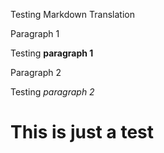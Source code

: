 Testing Markdown Translation

Paragraph 1

Testing **paragraph 1**

Paragraph 2

Testing *paragraph 2*

This is just a test
===================
